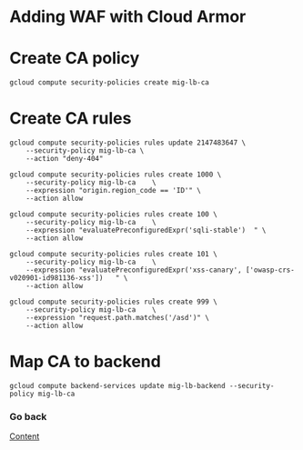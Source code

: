# Adding WAF with Cloud Armor

# Create CA policy
```
gcloud compute security-policies create mig-lb-ca
```

# Create CA rules
```
gcloud compute security-policies rules update 2147483647 \
    --security-policy mig-lb-ca \
    --action "deny-404"

gcloud compute security-policies rules create 1000 \
    --security-policy mig-lb-ca    \
    --expression "origin.region_code == 'ID'" \
    --action allow

gcloud compute security-policies rules create 100 \
    --security-policy mig-lb-ca    \
    --expression "evaluatePreconfiguredExpr('sqli-stable')	" \
    --action allow

gcloud compute security-policies rules create 101 \
    --security-policy mig-lb-ca    \
    --expression "evaluatePreconfiguredExpr('xss-canary', ['owasp-crs-v020901-id981136-xss'])	" \
    --action allow

gcloud compute security-policies rules create 999 \
    --security-policy mig-lb-ca    \
    --expression "request.path.matches('/asd')" \
    --action allow
```

# Map CA to backend
```
gcloud compute backend-services update mig-lb-backend --security-policy mig-lb-ca
```

### Go back
[Content](https://github.com/adithaha/gcp-tutorial/blob/main/glb/readme.md)
